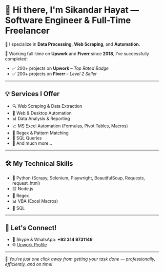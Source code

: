 # 👋 Hi there, I'm Sikandar Hayat — Software Engineer & Full-Time Freelancer

🎯 I specialize in **Data Processing**, **Web Scraping**, and **Automation**.

💼 Working full-time on **Upwork** and **Fiverr** since **2018**, I’ve successfully completed:
- ✅ 200+ projects on **Upwork** – *Top Rated Badge*
- ✅ 200+ projects on **Fiverr** – *Level 2 Seller*

---

## 💡 Services I Offer

- 🔍 Web Scraping & Data Extraction  
- 🤖 Web & Desktop Automation  
- 📊 Data Analysis & Reporting  
- 📈 MS Excel Automation (Formulas, Pivot Tables, Macros)  
- 🔄 Regex & Pattern Matching  
- 🧮 SQL Queries  
- 🧰 And much more...

---

## 🛠️ My Technical Skills

- 🐍 Python (Scrapy, Selenium, Playwright, BeautifulSoup, Requests, request_html)  
- 🟨 Node.js  
- 📄 Regex  
- 📊 VBA (Excel Macros)  
- 🧠 SQL  

---

## 📲 Let's Connect!

- 💬 Skype & WhatsApp: **+92 314 9731146**
- 🌐 [Upwork Profile](https://www.upwork.com/freelancers/~01d8e56b3569442353)

---

🚀 *You're just one click away from getting your task done — professionally, efficiently, and on time!*
